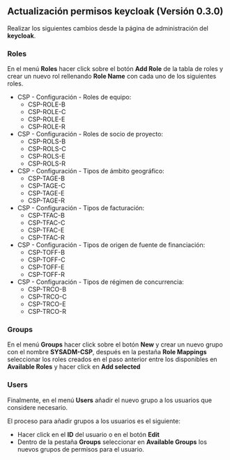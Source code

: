 ## Actualización permisos keycloak (Versión 0.3.0)

Realizar los siguientes cambios desde la página de administración del **keycloak**.

### Roles
En el menú **Roles** hacer click sobre el botón **Add Role** de la tabla de roles y crear un nuevo rol rellenando **Role Name** con cada uno de los siguientes roles.

* CSP - Configuración - Roles de equipo:
  * CSP-ROLE-B
  * CSP-ROLE-C
  * CSP-ROLE-E
  * CSP-ROLE-R
* CSP - Configuración - Roles de socio de proyecto:
  * CSP-ROLS-B
  * CSP-ROLS-C
  * CSP-ROLS-E
  * CSP-ROLS-R
* CSP - Configuración - Tipos de ámbito geográfico:
  * CSP-TAGE-B
  * CSP-TAGE-C
  * CSP-TAGE-E
  * CSP-TAGE-R
* CSP - Configuración - Tipos de facturación:
  * CSP-TFAC-B
  * CSP-TFAC-C
  * CSP-TFAC-E
  * CSP-TFAC-R
* CSP - Configuración - Tipos de origen de fuente de financiación:
  * CSP-TOFF-B
  * CSP-TOFF-C
  * CSP-TOFF-E
  * CSP-TOFF-R
* CSP - Configuración - Tipos de régimen de concurrencia:
  * CSP-TRCO-B
  * CSP-TRCO-C
  * CSP-TRCO-E
  * CSP-TRCO-R

### Groups
En el menú **Groups** hacer click sobre el botón **New** y crear un nuevo grupo con el nombre **SYSADM-CSP**, después en la pestaña **Role Mappings** seleccionar los roles creados en el paso anterior entre los disponibles en **Available Roles** y hacer click en **Add selected**

### Users
Finalmente, en el menú **Users** añadir el nuevo grupo a los usuarios que considere necesario.

El proceso para añadir grupos a los usuarios es el siguiente:
* Hacer click en el **ID** del usuario o en el botón **Edit**
* Dentro de la pestaña **Groups** seleccionar en **Available Groups** los nuevos grupos de permisos para el usuario.